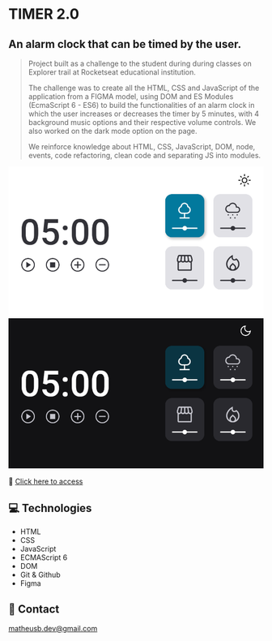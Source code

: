 # TIMER 2.0

## An alarm clock that can be timed by the user.

> Project built as a challenge to the student during during classes on Explorer trail at Rocketseat educational institution.
> 
> The challenge was to create all the HTML, CSS and JavaScript of the application from a FIGMA model, using DOM and ES Modules (EcmaScript 6 - ES6) to build the functionalities of an alarm clock in which the user increases or decreases the timer by 5 minutes, with 4 background music options and their respective volume controls. We also worked on the dark mode option on the page.
   > 
> We reinforce knowledge about HTML, CSS, JavaScript, DOM, node, events, code refactoring, clean code and separating JS into modules.

![preview_1](./.github/preview_1.png)
![preview_2](./.github/preview_2.png)

🔗 [Click here to access](https://matheusborgesdev.github.io/Timer-2.0/)

## 💻 Technologies

- HTML
- CSS
- JavaScript
- ECMAScript 6
- DOM
- Git & Github
- Figma

## 📧 Contact

matheusb.dev@gmail.com
